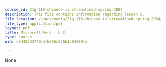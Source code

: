 ```yaml
---
course_id: 21g-110-chinese-iv-streamlined-spring-2004
description: This file contains information regarding lesson 3.
file_location: /coursemedia/21g-110-chinese-iv-streamlined-spring-2004/c7d403d3749bafb606c576b1c04189aa_MIT21G_110S04_L3.pdf
file_type: application/pdf
layout: pdf
title: Microsoft Word - L-3
type: course
uid: c7d403d3749bafb606c576b1c04189aa

---
```

None